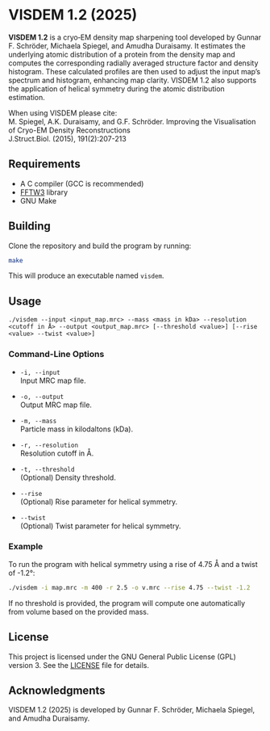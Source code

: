 # VISDEM 1.2 (2025)

**VISDEM 1.2** is a cryo‑EM density map sharpening tool developed by Gunnar F. Schröder, Michaela Spiegel, and Amudha Duraisamy. It estimates the underlying atomic distribution of a protein from the density map and computes the corresponding radially averaged structure factor and density histogram. These calculated profiles are then used to adjust the input map’s spectrum and histogram, enhancing map clarity. VISDEM 1.2 also supports the application of helical symmetry during the atomic distribution estimation.

When using VISDEM please cite: \
M. Spiegel, A.K. Duraisamy, and G.F. Schröder. Improving the Visualisation of Cryo-EM Density Reconstructions \
J.Struct.Biol. (2015), 191(2):207-213


## Requirements

- A C compiler (GCC is recommended)
- [FFTW3](http://www.fftw.org/) library
- GNU Make

## Building

Clone the repository and build the program by running:

```bash
make
```

This will produce an executable named `visdem`.

## Usage

```
./visdem --input <input_map.mrc> --mass <mass in kDa> --resolution <cutoff in Å> --output <output_map.mrc> [--threshold <value>] [--rise <value> --twist <value>]
```

### Command-Line Options

- `-i, --input`  
  Input MRC map file.

- `-o, --output`  
  Output MRC map file.

- `-m, --mass`  
  Particle mass in kilodaltons (kDa).

- `-r, --resolution`  
  Resolution cutoff in Å.

- `-t, --threshold`  
  (Optional) Density threshold.

- `--rise`  
  (Optional) Rise parameter for helical symmetry.

- `--twist`  
  (Optional) Twist parameter for helical symmetry.

### Example

To run the program with helical symmetry using a rise of 4.75 Å and a twist of -1.2°:

```bash
./visdem -i map.mrc -m 400 -r 2.5 -o v.mrc --rise 4.75 --twist -1.2
```

If no threshold is provided, the program will compute one automatically from volume based on the provided mass.

## License

This project is licensed under the GNU General Public License (GPL) version 3. See the [LICENSE](LICENSE) file for details.

## Acknowledgments

VISDEM 1.2 (2025) is developed by Gunnar F. Schröder, Michaela Spiegel, and Amudha Duraisamy.

